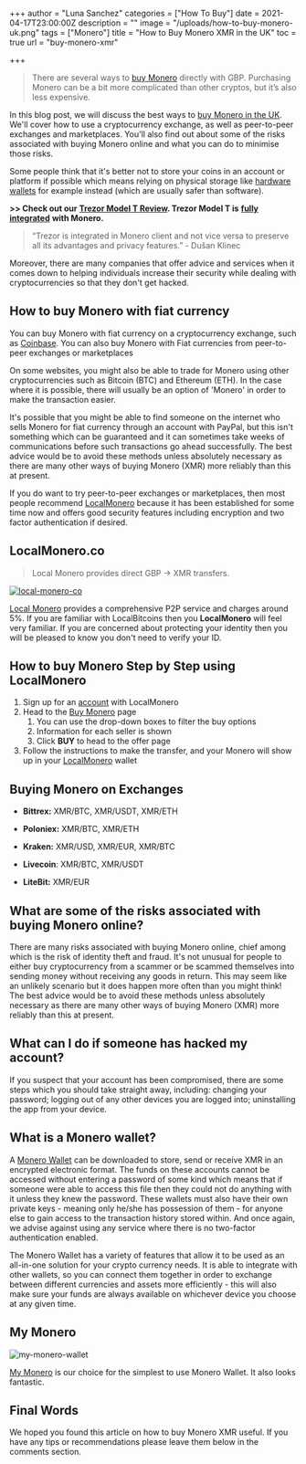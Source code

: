 +++
author = "Luna Sanchez"
categories = ["How To Buy"]
date = 2021-04-17T23:00:00Z
description = ""
image = "/uploads/how-to-buy-monero-uk.png"
tags = ["Monero"]
title = "How to Buy Monero XMR in the UK"
toc = true
url = "buy-monero-xmr"

+++
> There are several ways to [buy Monero](buy-monero-xmr) directly with GBP.  Purchasing Monero can be a bit more complicated than other cryptos, but it’s also less expensive.

In this blog post, we will discuss the best ways to [buy Monero in the UK](/buy-monero-xmr). We'll cover how to use a cryptocurrency exchange, as well as peer-to-peer exchanges and marketplaces. You'll also find out about some of the risks associated with buying Monero online and what you can do to minimise those risks.

Some people think that it's better not to store your coins in an account or platform if possible which means relying on physical storage like [hardware wallets](https://cryptotravellers.com/blog/trezor-model-t-review/) for example instead (which are usually safer than software).  

**>> Check out our** [**Trezor Model T Review**](https://cryptotravellers.com/blog/trezor-model-t-review/)**.  Trezor Model T is** [**fully integrated**](https://blog.trezor.io/trezor-model-t-is-fully-integrated-into-the-official-monero-client-b6f9bd31e7f) **with Monero.**

> “Trezor is integrated in Monero client and not vice versa to preserve all its advantages and privacy features.” - Dušan Klinec

Moreover, there are many companies that offer advice and services when it comes down to helping individuals increase their security while dealing with cryptocurrencies so that they don't get hacked.

## How to buy Monero with fiat currency

You can buy Monero with fiat currency on a cryptocurrency exchange, such as [Coinbase](link/coinbase).  You can also buy Monero with Fiat currencies from peer-to-peer exchanges or marketplaces

On some websites, you might also be able to trade for Monero using other cryptocurrencies such as Bitcoin (BTC) and Ethereum (ETH).  In the case where it is possible, there will usually be an option of 'Monero' in order to make the transaction easier.

It's possible that you might be able to find someone on the internet who sells Monero for fiat currency through an account with PayPal, but this isn't something which can be guaranteed and it can sometimes take weeks of communications before such transactions go ahead successfully. The best advice would be to avoid these methods unless absolutely necessary as there are many other ways of buying Monero (XMR) more reliably than this at present.

If you do want to try peer-to-peer exchanges or marketplaces, then most people recommend [LocalMonero](/link/local-monero) because it has been established for some time now and offers good security features including encryption and two factor authentication if desired. 

## LocalMonero.co

> Local Monero provides direct GBP -> XMR transfers.

[![local-monero-co](/uploads/buy-monero-online-uk.png)](/link/local-monero)

[Local Monero](/link/local-monero) provides a comprehensive P2P service and charges around 5%.  If you are familiar with LocalBitcoins then you **LocalMonero** will feel very familiar.  If you are concerned about protecting your identity then you will be pleased to know you don't need to verify your ID.

## How to buy Monero Step by Step using LocalMonero

1. Sign up for an [account](/link/local-monero) with LocalMonero
2. Head to the [Buy Monero](https://localmonero.co/buy-monero) page
   1. You can use the drop-down boxes to filter the buy options
   2.  Information for each seller is shown 
   3. Click **BUY** to head to the offer page
3. Follow the instructions to make the transfer, and your Monero will show up in your [LocalMonero](link/local-monero) wallet

## Buying Monero on Exchanges

* **Bittrex:** XMR/BTC, XMR/USDT, XMR/ETH


* **Poloniex:** XMR/BTC, XMR/ETH


* **Kraken:** XMR/USD, XMR/EUR, XMR/BTC


* **Livecoin**: XMR/BTC, XMR/USDT


* **LiteBit:** XMR/EUR

## What are some of the risks associated with buying Monero online?

There are many risks associated with buying Monero online, chief among which is the risk of identity theft and fraud. It's not unusual for people to either buy cryptocurrency from a scammer or be scammed themselves into sending money without receiving any goods in return. This may seem like an unlikely scenario but it does happen more often than you might think! The best advice would be to avoid these methods unless absolutely necessary as there are many other ways of buying Monero (XMR) more reliably than this at present.

## What can I do if someone has hacked my account?

If you suspect that your account has been compromised, there are some steps which you should take straight away, including: changing your password; logging out  of any other devices you are logged into; uninstalling the app from your device.

## What is a Monero wallet?

A [Monero Wallet](https://mymonero.com/) can be downloaded to store, send or receive XMR in an encrypted electronic format. The funds on these accounts cannot be accessed without entering a password of some kind which means that if someone were able to access this file then they could not do anything with it unless they knew the password. These wallets must also have their own private keys - meaning only he/she has possession of them - for anyone else to gain access to the transaction history stored within. And once again, we advise against using any service where there is no two-factor authentication enabled.

The Monero Wallet has a variety of features that allow it to be used as an all-in-one solution for your crypto currency needs. It is able to integrate with other wallets, so you can connect them together in order to exchange between different currencies and assets more efficiently - this will also make sure your funds are always available on whichever device you choose at any given time.

## My Monero

![my-monero-wallet](/uploads/my-monero-wallet.png)

[My Monero](https://mymonero.com/) is our choice for the simplest to use Monero Wallet. It also looks fantastic.

## Final Words

We hoped you found this article on how to buy Monero XMR useful.  If you have any tips or recommendations please leave them below in the comments section.